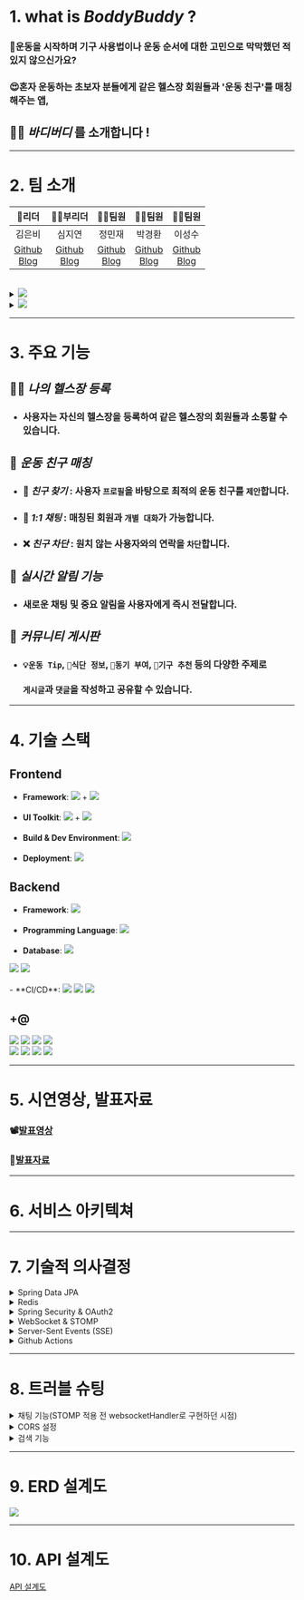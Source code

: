 # 1. what is *BoddyBuddy* ?
### 🥲운동을 시작하며 기구 사용법이나 운동 순서에 대한 고민으로 막막했던 적 있지 않으신가요?
### 😍혼자 운동하는 초보자 분들에게 같은 헬스장 회원들과 '운동 친구'를 매칭해주는 앱,

## 💪🏻 ***바디버디*** 를 소개합니다 !

---
# 2. 팀 소개
|                      👑리더                      |                     🧚‍♀️부리더                      |                          👨‍💻팀원                          |                         👨‍💻팀원                          |                        👨‍💻팀원                        |
|:----------------------------------------------:|:-----------------------------------------------------:|:----------------------------------------------------:|:---------------------------------------------------:|:------------------------------------------------:|
|                      김은비                       |                          심지연                          |                         정민재                          |                         박경환                         |                        이성수                       |
| [Github](https://github.com/eunb1)<br>[Blog]() | [Github](https://github.com/SIMJIYEON93)<br>[Blog]( ) | [Github](https://github.com/hohominjae)<br>[Blog]( ) | [Github](https://github.com/endrmseha)<br>[Blog]( ) | [Github](https://github.com/lss6181)<br>[Blog](https://velog.io/@lss6181) |
<br>
<details>
<summary> <img src="https://img.shields.io/badge/Git Convention-F05032?style=flat&logo=git&logoColor=white"/></summary>

- ### `main` 브랜치에서 직접 `commit` 또는 `push` 하지 않습니다.
- ### `Pull Request`는 2명 이상의 `Approve` 가 있을 때 머지 가능합니다.
- ### ❗️`PR`을 작성하기 전 본인이 작성한 코드가 올바르게 작동하는지 반드시 확인해주세요 ❗️
- ### git `branch` 네이밍 규칙
  - #### `main` 브랜치 
    - 사용자에게 배포 가능한 상태만을 관리합니다.
  - #### `develop` 브랜치 (Default 브랜치) 
    - 기능 개발을 위한 브랜치들을 병합하기 위해 사용합니다. 
    - 모든 기능이 추가되고 버그가 수정되어 배포 가능한 안정적인 상태라면 `develop` 브랜치를 `main` 브랜치에 병합합니다.
  - #### `feature` 브랜치
    - 새로운 기능 개발 및 버그 수정이 필요할 때마다 develop 브랜치로부터 분기합니다. 개발이 완료되면 develop 브랜치에 병합하여 다른 사람들과 공유합니다.
    - `feature/{이슈 번호}-{기능 요약}` 형식으로 브랜치 이름을 작성합니다.
    - 기능요약 부분을 작성할때 띄어쓰기는 `-`를 이용하여 작성합니다. 예시) `feature/3-user-login`
- ### Commit Message 규칙
  - `태그: 제목`의 형태이며, `:`뒤에만 `space`가 있음에 유의합니다.
    ```jsx
    feat: 새로운 기능 추가
    fix: 버그 수정
    docs: 문서 수정
    style: 코드 포맷팅, 세미콜론 누락, 코드 변경이 없는 경우
    refactor: 코드 리팩토링
    test: 테스트 코드, 리팩토링 테스트 코드 추가
    chore: 빌드 업무 수정, 패키지 매니저 수정

    예시) feat: 회원 가입 기능 구현
    ```
</details>

<details>
<summary> <img src="https://img.shields.io/badge/Coding Convention-C71D23?style=flat&logo=&logoColor=white"/></summary>

- ### [네이버 캠퍼스 핵데이 Java 코딩 컨벤션](https://naver.github.io/hackday-conventions-java/)을 준수합니다.
- ### 가독성을 높이기 위해 `코드 포맷팅`은 습관처럼 해주세요!
  - `Intellij` 단축키로 자동 정렬이 가능합니다.
  - 윈도우 `Ctrl+Alt+L` / 맥 `Cmd+Alt+L`
  - `Tab size : 2`, `Indent : 4`로 설정합니다.
</details>

---

# 3. 주요 기능

## 🏋️‍♀ *나의 헬스장 등록*
- ### 사용자는 자신의 헬스장을 등록하여 같은 헬스장의 회원들과 소통할 수 있습니다.

## 👥 *운동 친구 매칭*
- ### 🔎 *친구 찾기* : 사용자 `프로필`을 바탕으로 최적의 운동 친구를 `제안`합니다.
- ### 💬 *1:1 채팅* : 매칭된 회원과 `개별 대화`가 가능합니다.
- ### ❌ *친구 차단* : 원치 않는 사용자와의 연락을 `차단`합니다.

## 📢 *실시간 알림 기능*
- ### 새로운 채팅 및 중요 알림을 사용자에게 즉시 전달합니다.

## 📝 *커뮤니티 게시판*
- ### `💡운동 Tip`, `📰식단 정보`, `💪동기 부여`, `🦾기구 추천` 등의 다양한 주제로 <br><br>`게시글`과 `댓글`을 작성하고 공유할 수 있습니다.
---

# 4. 기술 스택
## Frontend

- **Framework**: <img src="https://img.shields.io/badge/Vue.js-4FC08D?style=flat&logo=vue.js&logoColor=white"> +
  <img src="https://img.shields.io/badge/HTML-E34F26?style=flat&logo=html5&logoColor=white">
  <br><br>
- **UI Toolkit**: <img src="https://img.shields.io/badge/Tailwind CSS-06B6D4?style=flat&logo=tailwindcss&logoColor=white"> +
  <img src="https://img.shields.io/badge/CSS-1572B6?style=flat&logo=css3&logoColor=white">
  <br><br>
- **Build & Dev Environment**: <img src="https://img.shields.io/badge/Vite-646CFF?style=flat&logo=vite&logoColor=white">
  <br><br>
- **Deployment**: <img src="https://img.shields.io/badge/Vercel-000000?style=flat&logo=vercel&logoColor=white">


## Backend

- **Framework**: <img src="https://img.shields.io/badge/Spring_Boot 3.1.2-6DB33F?style=flat&logo=springboot&logoColor=white"/>
  <br><br>
- **Programming Language**: <img src="https://img.shields.io/badge/Java 17-007396?style=flat"/>
  <br><br>
- **Database**: <img src="https://img.shields.io/badge/MySQL-4479A1?style=flat&logo=mysql&logoColor=white"/>
<img src="https://img.shields.io/badge/Redis-DC382D?style=flat&logo=redis&logoColor=white"/>
<img src="https://img.shields.io/badge/AWS RDS-527FFF?style=flat&logo=amazonrds&logoColor=white"/>
  <br><br>
- **CI/CD**: <img src="https://img.shields.io/badge/GitHub Actions-2088FF?style=flat&logo=githubactions&logoColor=white"/>
  <img src="https://img.shields.io/badge/Amazon_EC2-FF9900?style=flat&logo=amazonec2&logoColor=white"/>
  <img src="https://img.shields.io/badge/Amazon_S3-569A31?style=flat&logo=amazons3&logoColor=white"/>

## +@
<img src="https://img.shields.io/badge/Spring_Security-6DB33F?style=flat&logo=springsecurity&logoColor=white"/>
<img src="https://img.shields.io/badge/Spring_Data_JPA-6DB33F?style=flat">
<img src="https://img.shields.io/badge/WebSocket-CD9834?style=flat"/>
<img src="https://img.shields.io/badge/STOMP-E6E6E6?style=flat&logo=&logoColor=white"/><br>
<img src="https://img.shields.io/badge/JWT-A9225C?style=flat">
<img src="https://img.shields.io/badge/Gradle-02303A?style=flat&logo=gradle&logoColor=white"/>
<img src="https://img.shields.io/badge/Hibernate-59666C?style=flat&logo=Hibernate&logoColor=white"/>
<img src="https://img.shields.io/badge/Postman-FF6C37?style=flat&logo=Postman&logoColor=white"/>


---

# 5. 시연영상, 발표자료
### 📽️[발표영상](https://www.youtube.com/watch?v=csJrEozcYqE)
### 📜[발표자료](https://www.notion.so/bodybuddy3/881c232533fb431a839652a9fae5670a?pvs=4)

---

# 6. 서비스 아키텍쳐

---
# 7. 기술적 의사결정

<details>
<summary>Spring Data JPA</summary>

### 💡 데이터 액세스 레이어 구축을 위한 주요 고려 사항은 **코드의 간결성**과 **유지보수성** 이었습니다.
- #### 👍 **코드의 간결성**
  - `Repository interface`를 통해 복잡한 `query`도 직관적으로 표현할 수 있습니다.
- #### 👍 **`Query` 최적화**
  - `JPA`가 쿼리의 성능을 내부적으로 **최적화** 합니다.
- #### 👍 **코드 `중복` 최소화**
  - `기본 CRUD 메소드를 제공`하여 반복되는 코드의 작성을 줄입니다.
- #### 👍 **데이터베이스 `중립성`**
  - 다양한 데이터베이스 전환 시 구현 로직 변경 없이 호환성을 유지합니다.
</details>

<details>
<summary>Redis</summary>

### 💡 **JWT** 를 이용한 인증에서 토큰의 유효성과 관리 문제를 해결하기 위해 `Redis`를 선택했습니다.
- #### 👍 **빠른 응답 시간**
  - `인메모리` 특성으로 **빠른 데이터 액세스**가 가능합니다.
- #### 👍 **`휘발성` 데이터 관리**
  - `TTL` 기능을 이용해 `토큰의 생명 주기`를 효율적으로 관리합니다.
- #### 👍 **분산 환경 지원**
  - `대규모` 사용자 환경에서도 `안정적인` 성능을 보장합니다.
- #### 👍 **`Token Blacklisting`**
  - 필요한 토큰의 `접근을 제한`하는 기능을 구현합니다.
- #### 👍 **확장성**
  - **세션 관리**부터 **실시간 알림**까지 `다양한 활용 가능성`이 있습니다.
</details>

<details>
<summary>Spring Security & OAuth2</summary>

### 💡 사용자의 로그인 경험을 개선하기 위해 소셜 로그인 기능을 도입하고자 하였습니다.
### ➡️Google, Naver, Kakao와의 연동을 위해 Spring Security와 OAuth2를 활용했습니다.
- #### 👍 **인증 서버 연동**
  - Spring Security가 OAuth2 클라이언트 역할을 하여 소셜 플 랫폼의 인증폼서서버 신합니다.
- #### 👍 **사용자 정보 수집**
  - 인증 후 필요한 사용자의 기본 정보를 수집하여 우리 서비스의 DB에 저장하거나 업데이트합니다.
- #### 👍 **보안**
  - 인증 토큰 및 사용자 정보는 안전하게 보호됩니다.
</details>

<details>
<summary>WebSocket & STOMP</summary>

### 💡 WebSocket
- 헬스 친구 매칭 서비스에서 `실시간 채팅`은 중요한 기능 중 하나로, 사용자들에게 빠른 응답 및 `실시간 소통의 필요성`이 있었습니다.<br>
기존의 `HTTP 요청-응답 모델`에서는 이러한 실시간 통신을 구현하기 힘들다는 `문제점`이 있었고,<br>
이를 해결하기 위해 `실시간 양방향 통신`을 지원하는 프로토콜인 `WebSocket`을 도입하였습니다.<br>
`서버와 클라이언트` 간의 `지속적인 연결 상태를 유지`하게 해 주어 실시간 데이터 교환이 가능합니다.

### 💡 STOMP (Simple Text Oriented Messaging Protocol)
- 단순히 웹소켓만으로는 메시지 라우팅이나 메시지 형식 정의 등의 복잡한 기능을 처리하기 어려웠습니다.<br>
  채팅에서는 여러 채팅방이나 다양한 상황에 따른 메시지 전송이 필요하기 때문에
  STOMP를 사용하여 이를 효율적으로 관리하고 구현했습니다.<br>
  STOMP는 간단한 `텍스트 기반 메시징 프로토콜`로, `WebSocket 위에서 동작`하며, `publish/subscribe`, `point-to-point` 등의 메시징 패턴을 지원합니다.
</details>

<details>
<summary>Server-Sent Events (SSE)</summary>

### 💡 채팅 메시지, 새로운 게시글 및 댓글에 대한 실시간 알림을 구현하고자 하였습니다.
### ➡️ 서버에서 클라이언트로의 단방향 정보 전달에 특화된 SSE를 선택하였습니다.
- #### 👍 **단방향 통신**
  - SSE는 서버에서 클라이언트로의 단방향 통신이 가능합니다. 이는 알림 서비스에서 필요한 특징이며, 
  <br>특별한 설정이나 복잡한 핸드쉐이크 없이도 실시간 정보를 전송할 수 있습니다.
- #### 👍 **자동 재연결**
  - 클라이언트와 서버 간의 연결이 끊어진 경우, SSE는 자동으로 재연결을 시도합니다. 
  <br>이로 인해 잠시의 네트워크 문제로 인해 알림이 누락되는 경우를 최소화할 수 있습니다.
- #### 👍 **기본 HTTP 프로토콜 활용**
  - SSE는 표준 HTTP 프로토콜을 사용하기 때문에, 별도의 프로토콜 설정이나 프록시 설정 변경 없이도 기존의 인프라 위에서 운영할 수 있습니다.
- #### 👍 **효율적인 리소스 사용**
  - SSE는 헤더 정보와 함께 간단한 텍스트 형식의 메시지를 전송하기 때문에, 리소스를 효율적으로 사용하면서도 빠른 알림 전달이 가능합니다.
</details>

<details>
<summary>Github Actions</summary>

### 💡 CI/CD 파이프라인을 구축하기 위해 Github Actions를 사용했습니다.
- #### 👍 **통합 환경**
  - 소스 코드 저장소와 CI/CD 환경이 통합되어 있습니다.
- #### 👍 **쉬운 구성**
  - YML 파일 기반으로 파이프라인을 설정하여 복잡한 설정 없이도 CI/CD를 구축할 수 있습니다.
</details>

---

# 8. 트러블 슈팅
<details>
<summary>채팅 기능(STOMP 적용 전 websocketHandler로 구현하던 시점)</summary>

### 소켓 연결을 시도한 클라이언트(사용자)의 session을 HashSet에 담아 관리.
```java
private Set<WebSocketSession> sessions = new HashSet<>();
```
- ### 문제
    해당 필드를 `Dto`쪽에 선언하여 session을 추가해주고 추가된 session들에게 채팅 메세지를 뿌려준다는 의도였지만, `sessions.add`를 했는데 기존에 추가해뒀던 session은 유지되지 않는 문제 발생.
- ### 원인 
    `Dto`는 `WebSocketHandler`에서 로직이 수행되면서 `새로운 객체가 생성`되어 각 클라이언트들의 요청 마다 `다른 Dto`가 생성되어 버리는 셈. 그러므로 그 안에 필드로 있던 `sessions` 또한 유지가 아닌 `요청마다 새로 만들어지는 것`이다.
- ### 해결 
    `Dto`가 아닌 `WebSocketHandler` 클래스에 필드로 선언을 해주어 유지됨을 확인.
- ### 추가 개선 
    필드로 선언 하지않고 `SessionManager`라는 클래스를 따로 만들어 `클래스 주입`을 받음으로서 좀 더 객체화 할 수 있게 되었음.  `Set` 자료구조로 담으니 채팅방 별로 구분하여 메세지를 보내는 처리를 할 수가 없어 `Map`으로 변경.
<br>`(Key : 채팅방Id, Value : 해당채팅방에 들어온 session들 담는 Set자료구조)`
```java
private Map<Long, Set<WebSocketSession>> sessions = new HashMap<>();
```
</details>

<details>
<summary>CORS 설정</summary>

- ### 문제
  CORS 설정을 했음에도 프론트에서 백엔드로 로그인 요청을 보낼 때 에러 발생하는 문제
  <img style="display: block;-webkit-user-select: none;margin: auto;cursor: zoom-in;background-color: hsl(0, 0%, 90%);transition: background-color 300ms;" src="https://ifh.cc/g/f2lBWW.jpg" width="636" height="206">
- ### 원인
  스프링 시큐리티 필터 체인은 웹 MVC 필터 체인보다 먼저 실행되므로 스프링 시큐리티 필터가 요청을 차단하게 되어 웹 MVC의 CORS 설정에 도달하지 못함, 스프링 시큐리티에도 별도의 설정이 필요!
- ### 해결
  `CorsConfigurationSource` 타입 Bean 등록 후 스프링 시큐리티 설정에서 CORS 활성화
```java
@Configuration
@EnableWebSecurity
@RequiredArgsConstructor
public class WebSecurityConfig {

    @Bean
    CorsConfigurationSource corsConfigurationSource() {
        CorsConfiguration configuration = new CorsConfiguration();
        configuration.setAllowedOrigins(Arrays.asList("http://localhost:5173"));
        configuration.setAllowedMethods(Arrays.asList("HEAD", "GET", "POST", "PUT"));
        configuration.setAllowedHeaders(Arrays.asList("Authorization", "Cache-Control", "Content-Type"));
        configuration.setAllowCredentials(true);
        UrlBasedCorsConfigurationSource source = new UrlBasedCorsConfigurationSource();
        source.registerCorsConfiguration("/api/**", configuration);
        return source;
    }

    @Bean
    public SecurityFilterChain securityFilterChain(HttpSecurity http) throws Exception {
        http.cors(cors -> cors.configurationSource(corsConfigurationSource()));

        // 기타 설정 ...
    }
}
```

</details>

<details>
<summary>검색 기능</summary>

- ### 문제
  제목이 일치해야만 검색이 되는 문제 발생
- ### 원인
  제목으로 검색 기능을 레포지토리의 findbyTitle로 구성
```java
List<Post> findByTitle(String postTitle);
```
- ### 해결
    - #### 검색 기능을 개선하면서 제목만 검색이 가능하게 할 것인지 제목, 컨텐츠 검색이 가능하게 할 것이지에 대한 고민이 생겼습니다.<br>제목만 검색이라면 단순 like검색으로 커버할 수 있는 지점이 어느정도 있을 것이고, 그 지점을 넘어 성능상 한계가 왔을 때 어떤 대안으로 발전시킬지 논의하게 되었습니다.
    - #### 대안으로는 `ES(Elastic Search)`가 선택 되었는데 ES는 장단이 확실했습니다.
      - 장점 : Scale out을 통한 지속적인 확장 가능
      - 단점 : 비용의 발생

</details>

---
# 9. ERD 설계도
<img src='https://ifh.cc/g/0X6pfX.jpg' border='0'>

---

# 10. API 설계도

[API 설계도](https://www.notion.so/bodybuddy3/API-baf2b76c1f6e48d5aeda0ee39957bc32?pvs=4)